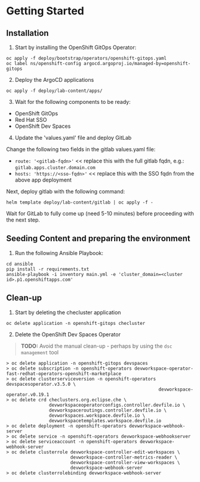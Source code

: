 # Getting Started

## Installation

1. Start by installing the OpenShift GitOps Operator:

``` 
oc apply -f deploy/bootstrap/operators/openshift-gitops.yaml
oc label ns/openshift-config argocd.argoproj.io/managed-by=openshift-gitops
```

2. Deploy the ArgoCD applications

```
oc apply -f deploy/lab-content/apps/
```

3. Wait for the following components to be ready:
  - OpenShift GitOps
  - Red Hat SSO
  - OpenShift Dev Spaces

4. Update the 'values.yaml' file and deploy GitLab

Change the following two fields in the gitlab values.yaml file:
  - `route: '<gitlab-fqdn>'` << replace this with the full gitlab fqdn, e.g.: `gitlab.apps.cluster.domain.com`
  - `hosts: 'https://<sso-fqdn>'` << replace this with the SSO fqdn from the above app deployment

Next, deploy gitlab with the following command:

```
helm template deploy/lab-content/gitlab | oc apply -f -
```

Wait for GitLab to fully come up (need 5-10 minutes) before proceeding with the next step.


## Seeding Content and preparing the environment

1. Run the following Ansible Playbook:

```
cd ansible
pip install -r requirements.txt
ansible-playbook -i inventory main.yml -e 'cluster_domain=<cluster id>.p1.openshiftapps.com'
```

## Clean-up

1. Start by deleting the checluster application

```
oc delete application -n openshift-gitops checluster
```

2. Delete the OpenShift Dev Spaces Operator

> **TODO:** Avoid the manual clean-up - perhaps by using the `dsc management` tool

```
> oc delete application -n openshift-gitops devspaces
> oc delete subscription -n openshift-operators devworkspace-operator-fast-redhat-operators-openshift-marketplace
> oc delete clusterserviceversion -n openshift-operators devspacesoperator.v3.5.0 \
                                                         devworkspace-operator.v0.19.1
> oc delete crd checlusters.org.eclipse.che \
                devworkspaceoperatorconfigs.controller.devfile.io \
                devworkspaceroutings.controller.devfile.io \
                devworkspaces.workspace.devfile.io \
                devworkspacetemplates.workspace.devfile.io
> oc delete deployment -n openshift-operators devworkspace-webhook-server
> oc delete service -n openshift-operators devworkspace-webhookserver
> oc delete serviceaccount -n openshift-operators devworkspace-webhook-server
> oc delete clusterrole devworkspace-controller-edit-workspaces \
                        devworkspace-controller-metrics-reader \
                        devworkspace-controller-view-workspaces \
                        devworkspace-webhook-server
> oc delete clusterrolebinding devworkspace-webhook-server
```
